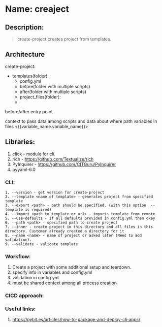 # Name: creaject

## Description:

> create-project creates project from templates.

## Architecture

create-project:

- templates(folder):
  - config.yml
  - before(folder with multiple scripts)
  - after(folder with multiple scripts)
  - project_files(folder):
  -

before/after entry point

context to pass data among scripts and data about where path
variables in files <{{variable_name.variable_name}}>

## Libraries:

1. click - module for cli.
2. rich - https://github.com/Textualize/rich
3. PyInquirer - https://github.com/CITGuru/PyInquirer
4. pyyaml-6.0

### CLI:

    1. --version - get version for create-project
    2. --template <name of template> - generates project from specified template
    3. --export <path> - path should be specified. (with this option  --template is required)
    4. --import <path to template or url> - imports template from remote
    5. --use-defaults - if all defaults provided in config.yml then okay
    6. --path <path> - specified path to create project
    7. --inner - create project in this directory and all files in this directory. Customer already created a directory for it
    8. --name <name> - name of project or asked later (Need to add validation).
    9. --validate - validate template

### Workflow:

1. Create a project with some additional setup and teardown.
2. specify info in variables and config.yml
3. validation in config.yml
4. must be shared context among all process creation

### CICD approach:

### Useful links:

1. https://pybit.es/articles/how-to-package-and-deploy-cli-apps/
